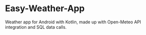 # Easy-Weather-App
Weather app for Android with Kotlin, made up with Open-Meteo API integration and SQL data calls.
